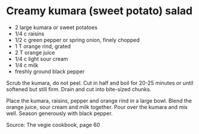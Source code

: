 # Creamy kumara (sweet potato) salad

* 2 large kumara or sweet potatoes
* 1/4 c raisins
* 1/2 c green pepper or spring onion, finely chopped
* 1 T orange rind, grated
* 2 T orange juice
* 1/4 c light sour cream
* 1/4 c milk
* freshly ground black pepper

Scrub the kumara, do not peel.  Cut in half and boil for 20-25 minutes or until softened but still firm.  Drain and cut into bite-sized chunks.

Place the kumara, raisins, pepper and orange rind in a large bowl.  Blend the orange juice, sour cream and milk together.  Pour over the kumara and mix well.  Season generously with black pepper.

Source: The vegie cookbook, page 60

